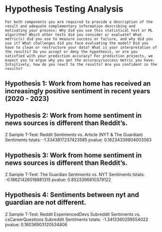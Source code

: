 # Hypothesis Testing Analysis

`For both components you are required to provide a description of the result and adequate complementary information describing and motivating your process:
Why did you use this statistical test or ML algorithm? Which other tests did you consider or evaluate? What metric(s) did you use to measure success or failure, and why did you use it? What challenges did you face evaluating the model? Did you have to clean or restructure your data?
What is your interpretation of the results? Do you accept or deny the hypothesis, or are you satisfied with your prediction accuracy? For prediction projects, we expect you to argue why you got the accuracy/success metric you have. Intuitively, how do you react to the results? Are you confident in the results?`

## Hypothesis 1: Work from home has received an increasingly positive sentiment in recent years (2020 - 2023)

## Hypothesis 2: Work from home sentiment in news sources is different than Reddit’s.

2 Sample T-Test: Reddit Sentiments vs. Article (NYT & The Guardian) Sentiments
tstats:  -1.3343817237423585
pvalue:  0.18234339804003583
 
## Hypothesis 3: Work from home sentiment in news sources is different than Reddit’s.


2 Sample T-Test: The Guardian Sentiments vs. NYT Sentiments
tstats:  -0.18621426018881315
pvalue:  0.8523396810379122

## Hypothesis 4: Sentiments between nyt and guardian are not different.
 
2 Sample T-Test: Reddit ExperiencedDevs Subreddit Sentiments vs. csCareerQuestions Subreddit Sentiments
tstats:  -1.3413360299554022
pvalue:  0.18036903120534806
